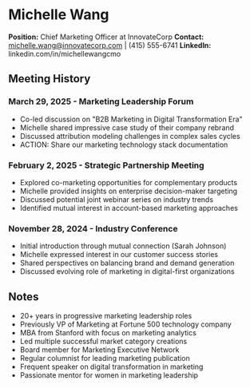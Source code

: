 # Michelle Wang
**Position:** Chief Marketing Officer at InnovateCorp
**Contact:** michelle.wang@innovatecorp.com | (415) 555-6741
**LinkedIn:** linkedin.com/in/michellewangcmo

## Meeting History

### March 29, 2025 - Marketing Leadership Forum
* Co-led discussion on "B2B Marketing in Digital Transformation Era"
* Michelle shared impressive case study of their company rebrand
* Discussed attribution modeling challenges in complex sales cycles
* ACTION: Share our marketing technology stack documentation

### February 2, 2025 - Strategic Partnership Meeting
* Explored co-marketing opportunities for complementary products
* Michelle provided insights on enterprise decision-maker targeting
* Discussed potential joint webinar series on industry trends
* Identified mutual interest in account-based marketing approaches

### November 28, 2024 - Industry Conference
* Initial introduction through mutual connection (Sarah Johnson)
* Michelle expressed interest in our customer success stories
* Shared perspectives on balancing brand and demand generation
* Discussed evolving role of marketing in digital-first organizations

## Notes
* 20+ years in progressive marketing leadership roles
* Previously VP of Marketing at Fortune 500 technology company
* MBA from Stanford with focus on marketing analytics
* Led multiple successful market category creations
* Board member for Marketing Executive Network
* Regular columnist for leading marketing publication
* Frequent speaker on digital transformation in marketing
* Passionate mentor for women in marketing leadership